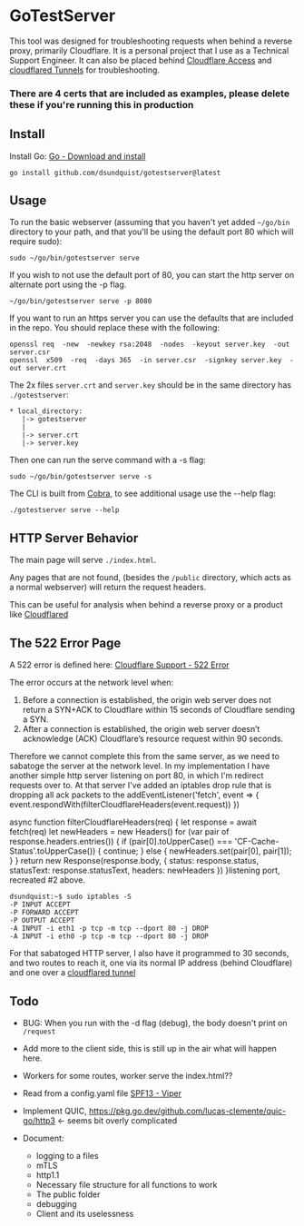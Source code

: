 # GoTestServer

This tool was designed for troubleshooting requests when behind a reverse proxy, primarily Cloudflare.  It is a personal project that I use as a Technical Support Engineer. It can also be placed behind [Cloudflare Access](https://developers.cloudflare.com/cloudflare-one/applications/configure-apps/) and [cloudflared Tunnels](https://developers.cloudflare.com/cloudflare-one/connections/connect-apps/) for troubleshooting. 

### There are 4 certs that are included as examples, please delete these if you're running this in production 

## Install 

Install Go: [Go - Download and install](https://go.dev/doc/install)

```
go install github.com/dsundquist/gotestserver@latest
``` 

## Usage 

To run the basic webserver (assuming that you haven't yet added `~/go/bin` directory to your path, and that you'll be using the default port 80 which will require sudo): 

```
sudo ~/go/bin/gotestserver serve
```

If you wish to not use the default port of 80, you can start the http server on alternate port using the -p flag.

```
~/go/bin/gotestserver serve -p 8080
```

If you want to run an https server you can use the defaults that are included in the repo.  You should replace these with the following: 

```
openssl req  -new  -newkey rsa:2048  -nodes  -keyout server.key  -out server.csr
openssl  x509  -req  -days 365  -in server.csr  -signkey server.key  -out server.crt
```

The 2x files `server.crt` and `server.key` should be in the same directory has `./gotestserver`: 

```
* local_directory: 
   |-> gotestserver
   |
   |-> server.crt 
   |-> server.key 
```

Then one can run the serve command with a -s flag: 

```
sudo ~/go/bin/gotestserver serve -s
```

The CLI is built from [Cobra](https://github.com/spf13/cobra), to see additional usage use the --help flag: 

```
./gotestserver serve --help
```

## HTTP Server Behavior 

The main page will serve `./index.html`.

Any pages that are not found, (besides the `/public` directory, which acts as a normal webserver) will return the request headers. 

This can be useful for analysis when behind a reverse proxy or a product like [Cloudflared](https://github.com/cloudflare/cloudflared) 

## The 522 Error Page

A 522 error is defined here: [Cloudflare Support - 522 Error](https://support.cloudflare.com/hc/en-us/articles/115003011431-Troubleshooting-Cloudflare-5XX-errors#522error)

The error occurs at the network level when: 

1. Before a connection is established, the origin web server does not return a SYN+ACK to Cloudflare within 15 seconds of Cloudflare sending a SYN.
2. After a connection is established, the origin web server doesn’t acknowledge (ACK) Cloudflare’s resource request within 90 seconds.

Therefore we cannot complete this from the same server, as we need to sabatoge the server at the network level.  In my implementation I have another simple http server listening on port 80, in which I'm redirect requests over to.  At that server I've added an iptables drop rule that is dropping all ack packets to the addEventListener('fetch', event => {
    event.respondWith(filterCloudflareHeaders(event.request))
})

async function filterCloudflareHeaders(req) {
    let response = await fetch(req)
    let newHeaders = new Headers()
    for (var pair of response.headers.entries()) {
        if (pair[0].toUpperCase() === 'CF-Cache-Status'.toUpperCase()) {
            continue;
        } else {
            newHeaders.set(pair[0], pair[1]);
        }
    }
    return new Response(response.body, {
        status: response.status,
        statusText: response.statusText,
        headers: newHeaders
    })
}listening port, recreated #2 above. 

```
dsundquist:~$ sudo iptables -S
-P INPUT ACCEPT
-P FORWARD ACCEPT
-P OUTPUT ACCEPT
-A INPUT -i eth1 -p tcp -m tcp --dport 80 -j DROP
-A INPUT -i eth0 -p tcp -m tcp --dport 80 -j DROP
```

For that sabatoged HTTP server, I also have it programmed to 30 seconds, and two routes to reach it, one via its normal IP address (behind Cloudflare) and one over a [cloudflared tunnel](https://developers.cloudflare.com/cloudflare-one/connections/connect-apps/)

## Todo

* BUG: When you run with the -d flag (debug), the body doesn't print on `/request`
* Add more to the client side, this is still up in the air what will happen here. 
* Workers for some routes, worker serve the index.html?? 
* Read from a config.yaml file [SPF13 - Viper](https://github.com/spf13/viper)
* Implement QUIC,  https://pkg.go.dev/github.com/lucas-clemente/quic-go/http3 <- seems bit overly complicated 

* Document: 
  * logging to a files
  * mTLS
  * http1.1
  * Necessary file structure for all functions to work  
  * The public folder
  * debugging
  * Client and its uselessness  
  
